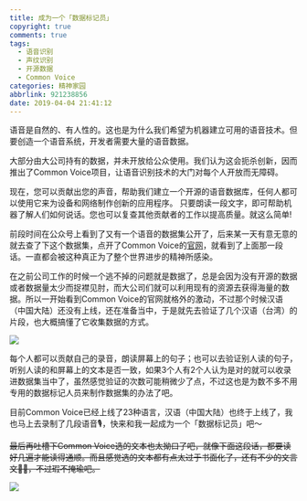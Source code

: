 ```yaml
---
title: 成为一个「数据标记员」
copyright: true
comments: true
tags:
  - 语音识别
  - 声纹识别
  - 开源数据
  - Common Voice
categories: 精神家园
abbrlink: 921238856
date: 2019-04-04 21:41:12
---
```

语音是自然的、有人性的。这也是为什么我们希望为机器建立可用的语音技术。但要创造一个语音系统，开发者需要大量的语音数据。

大部分由大公司持有的数据，并未开放给公众使用。我们认为这会扼杀创新，因而推出了Common Voice项目，让语音识别技术的大门对每个人开放而无障碍。

现在，您可以贡献出您的声音，帮助我们建立一个开源的语音数据库，任何人都可以使用它来为设备和网络制作创新的应用程序。 只要朗读一段文字，即可帮助机器了解人们如何说话。您也可以复查其他贡献者的工作以提高质量。就这么简单!
<!-- more -->
前段时间在公众号上看到了又有一个语音的数据集公开了，后来某一天有意无意的就去查了下这个数据集，点开了Common Voice的[官网][1]，就看到了上面那一段话。一直都会被这种真正为了整个世界进步的精神所感染。

在之前公司工作的时候一个逃不掉的问题就是数据了，总是会因为没有开源的数据或者数据量太少而捉襟见肘，而大公司们就可以利用现有的资源去获得海量的数据。所以一开始看到Common Voice的官网就格外的激动，不过那个时候汉语（中国大陆）还没有上线，还在准备当中，于是就先去验证了几个汉语（台湾）的片段，也大概搞懂了它收集数据的方式。

![](/upload_image/CommonVoiceVeri.png)

每个人都可以贡献自己的录音，朗读屏幕上的句子；也可以去验证别人读的句子，听别人读的和屏幕上的文本是否一致，如果3个人有2个人认为是对的就可以收录进数据集当中了，虽然感觉验证的次数可能稍微少了点，不过这也是为数不多不用专用的数据标记人员来制作数据集的办法了吧。

目前Common Voice已经上线了23种语言，汉语（中国大陆）也终于上线了，我也马上去录制了几段语音🎙，快来和我一起成为一个「数据标记员」吧～

~~最后再吐槽下Common Voice选的文本也太拗口了吧，就像下面这段话，都要读好几遍才能读得通顺。而且感觉选的文本都有点太过于书面化了，还有不少的文言文🤦‍♂️，不过瑕不掩瑜吧。~~

![](/upload_image/CommonVoiceSpeak.png)

[1]:https://voice.mozilla.org/